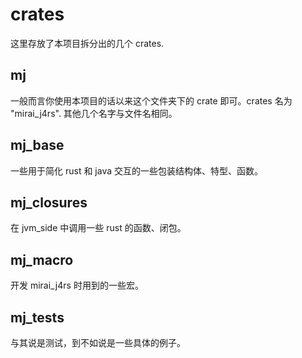 # crates

这里存放了本项目拆分出的几个 crates.

## mj

一般而言你使用本项目的话以来这个文件夹下的 crate 即可。crates 名为 "mirai_j4rs". 其他几个名字与文件名相同。

## mj_base

一些用于简化 rust 和 java 交互的一些包装结构体、特型、函数。

## mj_closures

在 jvm_side 中调用一些 rust 的函数、闭包。

## mj_macro

开发 mirai_j4rs 时用到的一些宏。

## mj_tests

与其说是测试，到不如说是一些具体的例子。